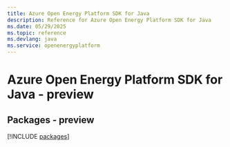 ```yaml
---
title: Azure Open Energy Platform SDK for Java
description: Reference for Azure Open Energy Platform SDK for Java
ms.date: 05/29/2025
ms.topic: reference
ms.devlang: java
ms.service: openenergyplatform
---
```

# Azure Open Energy Platform SDK for Java - preview
## Packages - preview
[!INCLUDE [packages](open-energy-platform-index.md)]